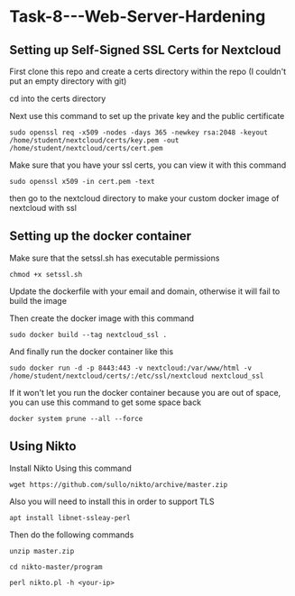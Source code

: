 # Task-8---Web-Server-Hardening

## Setting up Self-Signed SSL Certs for Nextcloud

First clone this repo and create a certs directory within the repo (I couldn't put an empty directory with git)

cd into the certs directory

Next use this command to set up the private key and the public certificate

```sudo openssl req -x509 -nodes -days 365 -newkey rsa:2048 -keyout /home/student/nextcloud/certs/key.pem -out /home/student/nextcloud/certs/cert.pem```

Make sure that you have your ssl certs, you can view it with this command

```sudo openssl x509 -in cert.pem -text```

then go to the nextcloud directory to make your custom docker image of nextcloud with ssl

## Setting up the docker container
Make sure that the setssl.sh has executable permissions

```chmod +x setssl.sh```

Update the dockerfile with your email and domain, otherwise it will fail to build the image

Then create the docker image with this command

```sudo docker build --tag nextcloud_ssl .```

And finally run the docker container like this

```sudo docker run -d -p 8443:443 -v nextcloud:/var/www/html -v /home/student/nextcloud/certs/:/etc/ssl/nextcloud nextcloud_ssl```

If it won't let you run the docker container because you are out of space, you can use this command to get some space back

```docker system prune --all --force```

## Using Nikto

Install Nikto Using this command

```wget https://github.com/sullo/nikto/archive/master.zip```

Also you will need to install this in order to support TLS

```apt install libnet-ssleay-perl```

Then do the following commands

```unzip master.zip```

```cd nikto-master/program```

```perl nikto.pl -h <your-ip>```